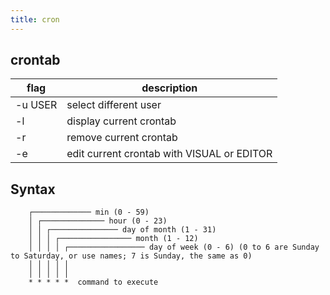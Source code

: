 ```yaml
---
title: cron
---
```


crontab
-------

| flag    | description                                |
|---------|--------------------------------------------|
| -u USER | select different user                      |
| -l      | display current crontab                    |
| -r      | remove current crontab                     |
| -e      | edit current crontab with VISUAL or EDITOR |


Syntax
------
```
	┌───────────── min (0 - 59)
	│ ┌────────────── hour (0 - 23)
	│ │ ┌─────────────── day of month (1 - 31)
	│ │ │ ┌──────────────── month (1 - 12)
	│ │ │ │ ┌───────────────── day of week (0 - 6) (0 to 6 are Sunday to Saturday, or use names; 7 is Sunday, the same as 0)
	│ │ │ │ │
	│ │ │ │ │
	* * * * *  command to execute
```
